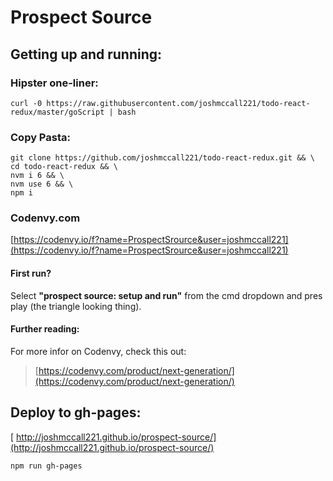 # Prospect Source 


## Getting up and running: 

### Hipster one-liner:
```
curl -0 https://raw.githubusercontent.com/joshmccall221/todo-react-redux/master/goScript | bash
```

### Copy Pasta:
```
git clone https://github.com/joshmccall221/todo-react-redux.git && \
cd todo-react-redux && \
nvm i 6 && \
nvm use 6 && \
npm i
```
### Codenvy.com
[https://codenvy.io/f?name=ProspectSrource&user=joshmccall221](https://codenvy.io/f?name=ProspectSrource&user=joshmccall221)

#### First run? 
Select **"prospect source: setup and run"** from the cmd dropdown and pres play (the triangle looking thing). 

#### Further reading: 
For more infor on Codenvy, check this out: 
>[https://codenvy.com/product/next-generation/](https://codenvy.com/product/next-generation/)

## Deploy to gh-pages: 

[ http://joshmccall221.github.io/prospect-source/](http://joshmccall221.github.io/prospect-source/)

```
npm run gh-pages
```
